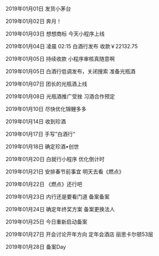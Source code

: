 2019年01月01日
发货小茅台

2019年01月02日
奔月！

2019年01月03日
想想商标
今天小程序上线

2019年01月04日
凌晨 02:15 白酒行发布
收款￥22132.75

2019年01月05日
持续收款
小程序审核真随意啊

2019年01月05日
白酒行低调发布，关闭搜索
准备光瓶酒

2019年01月07日
团长的光瓶酒上线

2019年01月08日
光瓶酒推广受挫
习酒合作预定

2019年01月10日
尽快优化锦鲤多多

2019年01月14日
收到珍酒

2019年01月17日
手写”白酒行“

2019年01月18日
确定珍酒•创世

2019年01月20日
白就行小程序 优化倒计时

2019年01月21日
安排春节前事宜
明天去看《燃点》

2019年01月22日
《燃点》还行吧

2019年01月23日
内行还是要看门道
备案备案


2019年01月24日
确定年终奖方案
备案更换法人

2019年01月25日
今日重新启动备案

2019年01月27日
开会讨论开年方向
定年会酒店 丽思卡尔顿53层

2019年01月28日
备案Day